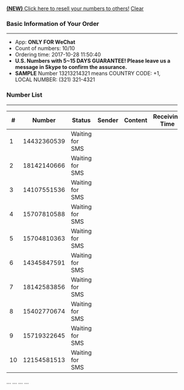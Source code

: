 <span class="html-doctype"><!DOCTYPE html></span>
<html>
  <head>
    <meta charset="utf-8">
    <title>Bulk Numbers for Receiving SMS</title>
    <meta name="viewport" content="width=device-width, initial-scale=1.0">
    <link href="/static/bootstrap/css/bootstrap.min.css" rel="stylesheet" media="screen">
    <link href="/static/select2/select2.css" rel="stylesheet" media="screen">
  </head>
  <body>
    <div class="" style="margin: 10px 20px">
      <div>
		<div>
		  <a class="btn btn-danger pull-right" href="http://api10.verificationcode.net/api/get_sms?token=94b0eb35c0d482dfdd5f7f3704ba4270ae523b725ddf6d55f54a36b3ed20d48d"><b>(NEW)</b> Click here to resell your numbers to others!</a>
                  <a class="btn btn-default pull-right" href="http://api10.verificationcode.net/api/get_sms?token=94b0eb35c0d482dfdd5f7f3704ba4270ae523b725ddf6d55f54a36b3ed20d48d">Clear</a>
		  <h3>Basic Information of Your Order </h3>
		</div>
        <hr>
		<div class="row">
		</div>
        <div class="row">
	      <div class="col-md-8">	
          <ul>
            <li>App: <b class="text-danger">ONLY FOR WeChat </b></li>
            <li>Count of numbers: 10/10</li>
            <li>Ordering time: 2017-10-28 11:50:40</li>
			<li><b class="text-danger">U.S. Numbers with 5~15 DAYS GUARANTEE! Please leave us a message in Skype to confirm the assurance.</b></li>
			<li><b>SAMPLE</b> Number 13213214321 means COUNTRY CODE: +1, LOCAL NUMBER: (321) 321-4321</li>
          </ul>
        </div>
        <div class="col-md-9" style2="border: 2px solid #f00; padding: 5px;">        </div>
        </div>
      </div>
      <div>
        <div>
          <h3 id="section-phones">
            <div class="pull-right">
                            </div>
            Number List
          </h3>
        </div>
        <hr>
        <table class="table table-bordered table-stripped" id="sms-table">
          <thead>
			<th>#</th>
            <th>Number</th>
            <th>Status</th>
            <th>Sender</th>
            <th>Content</th>
			      <th>Receiving Time</th>
          </thead>
          <tbody>
							<tr style="user-select: none;" class="number-item" number="14432360539">
					<td>1</td>
					<td>14432360539</td>
					<td><xsmall>Waiting for SMS</xsmall></td>
					<td><xsmall></xsmall></td>
					<td><xsmall></xsmall></td>
					<td><xsmall></xsmall></td>
				</tr>
							<tr style="user-select: none;" class="number-item" number="18142140666">
					<td>2</td>
					<td>18142140666</td>
					<td><xsmall>Waiting for SMS</xsmall></td>
					<td><xsmall></xsmall></td>
					<td><xsmall></xsmall></td>
					<td><xsmall></xsmall></td>
				</tr>
							<tr style="user-select: none;" class="number-item" number="14107551536">
					<td>3</td>
					<td>14107551536</td>
					<td><xsmall>Waiting for SMS</xsmall></td>
					<td><xsmall></xsmall></td>
					<td><xsmall></xsmall></td>
					<td><xsmall></xsmall></td>
				</tr>
							<tr style="user-select: none;" class="number-item" number="15707810588">
					<td>4</td>
					<td>15707810588</td>
					<td><xsmall>Waiting for SMS</xsmall></td>
					<td><xsmall></xsmall></td>
					<td><xsmall></xsmall></td>
					<td><xsmall></xsmall></td>
				</tr>
							<tr style="user-select: none;" class="number-item" number="15704810363">
					<td>5</td>
					<td>15704810363</td>
					<td><xsmall>Waiting for SMS</xsmall></td>
					<td><xsmall></xsmall></td>
					<td><xsmall></xsmall></td>
					<td><xsmall></xsmall></td>
				</tr>
							<tr style="user-select: none;" class="number-item" number="14345847591">
					<td>6</td>
					<td>14345847591</td>
					<td><xsmall>Waiting for SMS</xsmall></td>
					<td><xsmall></xsmall></td>
					<td><xsmall></xsmall></td>
					<td><xsmall></xsmall></td>
				</tr>
							<tr style="user-select: none;" class="number-item" number="18142583856">
					<td>7</td>
					<td>18142583856</td>
					<td><xsmall>Waiting for SMS</xsmall></td>
					<td><xsmall></xsmall></td>
					<td><xsmall></xsmall></td>
					<td><xsmall></xsmall></td>
				</tr>
							<tr style="user-select: none;" class="number-item" number="15402770674">
					<td>8</td>
					<td>15402770674</td>
					<td><xsmall>Waiting for SMS</xsmall></td>
					<td><xsmall></xsmall></td>
					<td><xsmall></xsmall></td>
					<td><xsmall></xsmall></td>
				</tr>
							<tr style="user-select: none;" class="number-item" number="15719322645">
					<td>9</td>
					<td>15719322645</td>
					<td><xsmall>Waiting for SMS</xsmall></td>
					<td><xsmall></xsmall></td>
					<td><xsmall></xsmall></td>
					<td><xsmall></xsmall></td>
				</tr>
							<tr style="user-select: none;" class="number-item" number="12154581513">
					<td>10</td>
					<td>12154581513</td>
					<td><xsmall>Waiting for SMS</xsmall></td>
					<td><xsmall></xsmall></td>
					<td><xsmall></xsmall></td>
					<td><xsmall></xsmall></td>
				</tr>
			          </tbody>
        </table>
      </div>
<span class="html-tag">…</span>
<span class="html-tag">…</span>
<span class="html-tag">…</span>
<span class="html-tag">…</span>
